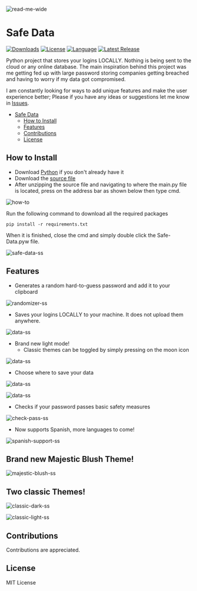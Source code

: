 ![read-me-wide](assets/logos/read-me-wide.png)



# Safe Data
 
[![Downloads][downloads-shield]][downloads-url]
[![License][license-shield]][license-url]
[![Language][language-shield]][language-url]
 [<img src="https://img.shields.io/github/v/release/ziadh/Safe-Data?style=for-the-badge&color=red" alt="Latest Release">](https://github.com/ziadh/Safe-Data/releases)

 Python project that stores your logins LOCALLY. Nothing is being sent to the cloud or any online database. The main inspiration behind this project was me getting fed up with large password storing companies getting breached and having to worry if my data got compromised. 
 
 I am constantly looking for ways to add unique features and make the user experience better; Please if you have any ideas or suggestions let me know in [Issues](https://github.com/ziadh/Safe-Data/issues).
- [Safe Data](#safe-data)
  - [How to Install](#how-to-install)
  - [Features](#features)
  - [Contributions](#contributions)
  - [License](#license)


## How to Install 

- Download [Python](https://www.python.org/downloads/) if you don't already have it
- Download the [source file](https://github.com/ziadh/Safe-Data/archive/refs/heads/main.zip)
- After unzipping the source file and navigating to where the main.py file is located, press on the address bar as shown below then type cmd.


![how-to](assets/ss/how-to.png)



Run the following command to download all the required packages

```
pip install -r requirements.txt
```

When it is finished, close the cmd and simply double click the Safe-Data.pyw file.

![safe-data-ss](assets/ss/safe-data-ss.png)


## Features
- Generates a random hard-to-guess password and add it to your clipboard
  

![randomizer-ss](assets/ss/randomizer-ss.png)
- Saves your logins LOCALLY to your machine. It does not upload them anywhere.
  
![data-ss](assets/ss/data-ss.png)


- Brand new light mode! 
     * Classic themes can be toggled by simply pressing on the moon icon


![data-ss](assets/ss/lightmode-ss.png)


- Choose where to save your data

![data-ss](assets/ss/save-as-screenshot.png)


![data-ss](assets/ss/change_dir_confirmation-ss.png)


- Checks if your password passes basic safety measures

![check-pass-ss](assets/ss/check-pass-ss.png)

- Now supports Spanish, more languages to come!


![spanish-support-ss](assets/ss/spanish-support-ss.png)
## Brand new Majestic Blush Theme!

![majestic-blush-ss](assets/ss/majestic-blush-ss.png)
## Two classic Themes!

![classic-dark-ss](assets/ss/classic-dark-ss.png)

![classic-light-ss](assets/ss/classic-light-ss.png)



## Contributions
Contributions are appreciated.
## License
MIT License

[downloads-shield]: https://img.shields.io/github/downloads/ziadh/Safe-Data/total?style=for-the-badge&logo=github
[downloads-url]: https://github.com/ziadh/Safe-Data/releases/latest
[license-shield]: https://img.shields.io/github/license/ziadh/Safe-Data?style=for-the-badge
[license-url]: https://github.com/ziadh/Safe-Data/blob/main/LICENSE
[language-shield]: https://img.shields.io/github/languages/top/ziadh/safe-data?logo=python&logoColor=yellow&style=for-the-badge
[language-url]: https://www.python.org/
